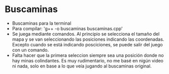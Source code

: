 # Buscaminas
- Buscaminas para la terminal 
- Para compilar: 'g++ -o buscaminas buscaminas.cpp'
- Se juega mediante comandos. Al principio se selecciona el tamaño del mapa y se van seleccionando las posiciones indicando las coordenadas.
Excepto cuando se está indicando posciciones, se puede salir del juego con un comando.
- Falta hacer que la primera seleccion siempre sea una posición donde no hay minas colindantes.
Es muy rudimentario, no me basé en nigún video ni nada, solo en base a lo que veía jugando al buscaminas original.

